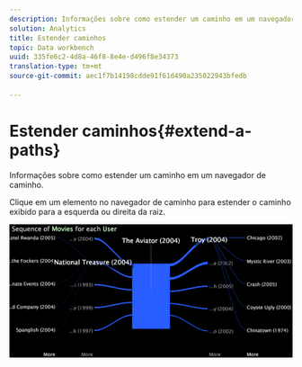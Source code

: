 ```yaml
---
description: Informações sobre como estender um caminho em um navegador de caminho.
solution: Analytics
title: Estender caminhos
topic: Data workbench
uuid: 335fe6c2-4d8a-46f8-8e4e-d496f8e34373
translation-type: tm+mt
source-git-commit: aec1f7b14198cdde91f61d490a235022943bfedb

---
```



# Estender caminhos{#extend-a-paths}

Informações sobre como estender um caminho em um navegador de caminho.

Clique em um elemento no navegador de caminho para estender o caminho exibido para a esquerda ou direita da raiz.

![](assets/vis_PathBrowser_ExplorePaths.png)

